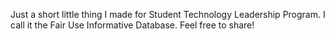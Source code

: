 Just a short little thing I made for Student Technology Leadership Program. I call it the Fair Use Informative Database. Feel free to share!
